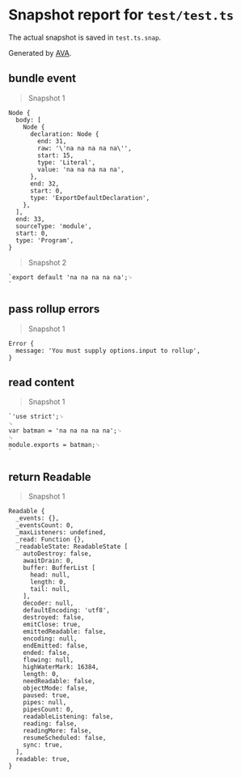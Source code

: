 # Snapshot report for `test/test.ts`

The actual snapshot is saved in `test.ts.snap`.

Generated by [AVA](https://ava.li).

## bundle event

> Snapshot 1

    Node {
      body: [
        Node {
          declaration: Node {
            end: 31,
            raw: '\'na na na na na\'',
            start: 15,
            type: 'Literal',
            value: 'na na na na na',
          },
          end: 32,
          start: 0,
          type: 'ExportDefaultDeclaration',
        },
      ],
      end: 33,
      sourceType: 'module',
      start: 0,
      type: 'Program',
    }

> Snapshot 2

    `export default 'na na na na na';␊
    `

## pass rollup errors

> Snapshot 1

    Error {
      message: 'You must supply options.input to rollup',
    }

## read content

> Snapshot 1

    `'use strict';␊
    ␊
    var batman = 'na na na na na';␊
    ␊
    module.exports = batman;␊
    `

## return Readable

> Snapshot 1

    Readable {
      _events: {},
      _eventsCount: 0,
      _maxListeners: undefined,
      _read: Function {},
      _readableState: ReadableState [
        autoDestroy: false,
        awaitDrain: 0,
        buffer: BufferList [
          head: null,
          length: 0,
          tail: null,
        ],
        decoder: null,
        defaultEncoding: 'utf8',
        destroyed: false,
        emitClose: true,
        emittedReadable: false,
        encoding: null,
        endEmitted: false,
        ended: false,
        flowing: null,
        highWaterMark: 16384,
        length: 0,
        needReadable: false,
        objectMode: false,
        paused: true,
        pipes: null,
        pipesCount: 0,
        readableListening: false,
        reading: false,
        readingMore: false,
        resumeScheduled: false,
        sync: true,
      ],
      readable: true,
    }
